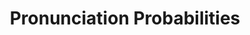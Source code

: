 ---
title: "Pronunciation Probabilities"

categories: ['']

tags: ['Pronunciation', 'Probabilities']

arwords: 'احتمالات النطق'

arexps: []

enwords: ['Pronunciation Probabilities']

enexps: []

arlexicons: 'ح'

enlexicons: 'P'

authors: ['Ruqayya Roshdy']

translators: ['X']

citations: 'تطبيقات أساسية في المعالجة الآلية للغة العربية'

sources: 'مركز الملك عبدالله بن عبدالعزيز الدولي لخدمة اللغة العربية'

slug: ""
---